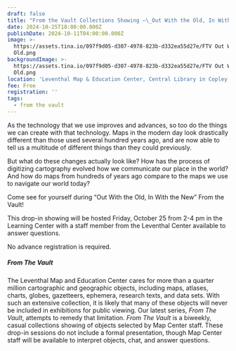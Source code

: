 ```yaml
---
draft: false
title: "From the Vault Collections Showing —\_Out With the Old, In With the New"
date: 2024-10-25T18:00:00.000Z
publishDate: 2024-10-11T04:00:00.000Z
image: >-
  https://assets.tina.io/097f9d05-d307-4978-823b-d332ea55d27e/FTV Out With The
  Old.png
backgroundImage: >-
  https://assets.tina.io/097f9d05-d307-4978-823b-d332ea55d27e/FTV Out With The
  Old.png
location: 'Leventhal Map & Education Center, Central Library in Copley Square'
fee: Free
registration: ''
tags:
  - from the vault
---
```


As the technology that we use improves and advances, so too do the things we can create with that technology. Maps in the modern day look drastically different than those used several hundred years ago, and are now able to tell us a multitude of different things than they could previously. 

But what do these changes actually look like? How has the process of digitizing cartography evolved how we communicate our place in the world? And how do maps from hundreds of years ago compare to the maps we use to navigate our world today? 

Come see for yourself during “Out With the Old, In With the New” From the Vault!

This drop-in showing will be hosted Friday, October 25 from 2-4 pm in the Learning Center with a staff member from the Leventhal Center available to answer questions. 

No advance registration is required.

##### ***From The Vault***

The Leventhal Map and Education Center cares for more than a quarter million cartographic and geographic objects, including maps, atlases, charts, globes, gazetteers, ephemera, research texts, and data sets. With such an extensive collection, it is likely that many of these objects will never be included in exhibitions for public viewing. Our latest series, *From The Vault*, attempts to remedy that limitation. *From The Vault* is a biweekly, casual collections showing of objects selected by Map Center staff. These drop-in sessions do not include a formal presentation, though Map Center staff will be available to interpret objects, chat, and answer questions.
